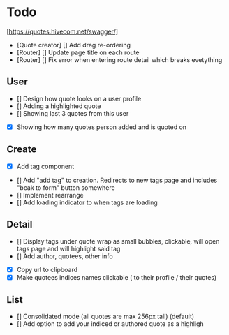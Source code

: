 # Todo

[https://quotes.hivecom.net/swagger/]

- [Quote creator] [] Add drag re-ordering
- [Router] [] Update page title on each route
- [Router] [] Fix error when entering route detail which breaks evetything

## User

- [] Design how quote looks on a user profile
- [] Adding a highlighted quote
- [] Showing last 3 quotes from this user
- [x] Showing how many quotes person added and is quoted on

## Create

- [x] Add tag component
- [] Add "add tag" to creation. Redirects to new tags page and includes "bcak to form" button somewhere
- [] Implement rearrange
- [] Add loading indicator to when tags are loading

## Detail

- [] Display tags under quote wrap as small bubbles, clickable, will open tags page and will highlight said tag
- [] Add author, quotees, other info
- [x] Copy url to clipboard
- [x] Make quotees indices names clickable ( to their profile / their quotes)

## List

- [] Consolidated mode (all quotes are max 256px tall) (default)
- [] Add option to add your indiced or authored quote as a highligh
